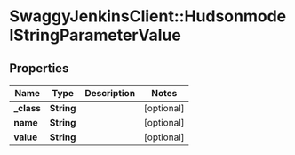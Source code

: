 # SwaggyJenkinsClient::HudsonmodelStringParameterValue

## Properties
Name | Type | Description | Notes
------------ | ------------- | ------------- | -------------
**_class** | **String** |  | [optional] 
**name** | **String** |  | [optional] 
**value** | **String** |  | [optional] 


